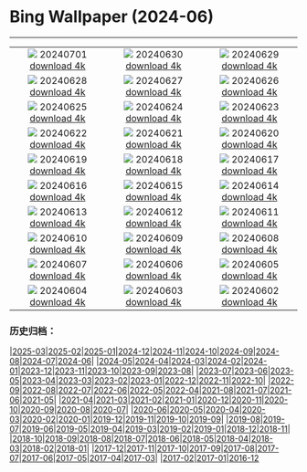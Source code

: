 # Bing Wallpaper (2024-06)
**************
| | | |
| :----: | :----: | :----: |
| ![](https://www.bing.com/th?id=OHR.ItalicaRuins_IT-IT3637207546_1920x1080.jpg) 20240701 [download 4k](https://www.bing.com/th?id=OHR.ItalicaRuins_IT-IT3637207546_UHD.jpg) | ![](https://www.bing.com/th?id=OHR.PrideItalia_IT-IT3295714060_1920x1080.jpg) 20240630 [download 4k](https://www.bing.com/th?id=OHR.PrideItalia_IT-IT3295714060_UHD.jpg) | ![](https://www.bing.com/th?id=OHR.TourCorsica_IT-IT2275929155_1920x1080.jpg) 20240629 [download 4k](https://www.bing.com/th?id=OHR.TourCorsica_IT-IT2275929155_UHD.jpg) |
| ![](https://www.bing.com/th?id=OHR.ChristopherPark_IT-IT1992922645_1920x1080.jpg) 20240628 [download 4k](https://www.bing.com/th?id=OHR.ChristopherPark_IT-IT1992922645_UHD.jpg) | ![](https://www.bing.com/th?id=OHR.FlorenceDuomo_IT-IT5589174181_1920x1080.jpg) 20240627 [download 4k](https://www.bing.com/th?id=OHR.FlorenceDuomo_IT-IT5589174181_UHD.jpg) | ![](https://www.bing.com/th?id=OHR.CardinalfishAnemone_IT-IT5257002350_1920x1080.jpg) 20240626 [download 4k](https://www.bing.com/th?id=OHR.CardinalfishAnemone_IT-IT5257002350_UHD.jpg) |
| ![](https://www.bing.com/th?id=OHR.FireWave_IT-IT4832147004_1920x1080.jpg) 20240625 [download 4k](https://www.bing.com/th?id=OHR.FireWave_IT-IT4832147004_UHD.jpg) | ![](https://www.bing.com/th?id=OHR.FloresIsland_IT-IT4545607892_1920x1080.jpg) 20240624 [download 4k](https://www.bing.com/th?id=OHR.FloresIsland_IT-IT4545607892_UHD.jpg) | ![](https://www.bing.com/th?id=OHR.DhakaBangladesh_IT-IT6657097189_1920x1080.jpg) 20240623 [download 4k](https://www.bing.com/th?id=OHR.DhakaBangladesh_IT-IT6657097189_UHD.jpg) |
| ![](https://www.bing.com/th?id=OHR.BrazilRainforest_IT-IT5114382105_1920x1080.jpg) 20240622 [download 4k](https://www.bing.com/th?id=OHR.BrazilRainforest_IT-IT5114382105_UHD.jpg) | ![](https://www.bing.com/th?id=OHR.LewaGiraffe_IT-IT6350350663_1920x1080.jpg) 20240621 [download 4k](https://www.bing.com/th?id=OHR.LewaGiraffe_IT-IT6350350663_UHD.jpg) | ![](https://www.bing.com/th?id=OHR.SummerTree_IT-IT6031529080_1920x1080.jpg) 20240620 [download 4k](https://www.bing.com/th?id=OHR.SummerTree_IT-IT6031529080_UHD.jpg) |
| ![](https://www.bing.com/th?id=OHR.CuxhavenTower_IT-IT3147341965_1920x1080.jpg) 20240619 [download 4k](https://www.bing.com/th?id=OHR.CuxhavenTower_IT-IT3147341965_UHD.jpg) | ![](https://www.bing.com/th?id=OHR.LupinIceland_IT-IT2902162777_1920x1080.jpg) 20240618 [download 4k](https://www.bing.com/th?id=OHR.LupinIceland_IT-IT2902162777_UHD.jpg) | ![](https://www.bing.com/th?id=OHR.HummingThistle_IT-IT2672242113_1920x1080.jpg) 20240617 [download 4k](https://www.bing.com/th?id=OHR.HummingThistle_IT-IT2672242113_UHD.jpg) |
| ![](https://www.bing.com/th?id=OHR.TodiView_IT-IT4184020567_1920x1080.jpg) 20240616 [download 4k](https://www.bing.com/th?id=OHR.TodiView_IT-IT4184020567_UHD.jpg) | ![](https://www.bing.com/th?id=OHR.NazareWave_IT-IT1958162870_1920x1080.jpg) 20240615 [download 4k](https://www.bing.com/th?id=OHR.NazareWave_IT-IT1958162870_UHD.jpg) | ![](https://www.bing.com/th?id=OHR.KokinoMacedonia_IT-IT5698531580_1920x1080.jpg) 20240614 [download 4k](https://www.bing.com/th?id=OHR.KokinoMacedonia_IT-IT5698531580_UHD.jpg) |
| ![](https://www.bing.com/th?id=OHR.RegistanUzbekistan_IT-IT8716524920_1920x1080.jpg) 20240613 [download 4k](https://www.bing.com/th?id=OHR.RegistanUzbekistan_IT-IT8716524920_UHD.jpg) | ![](https://www.bing.com/th?id=OHR.BigBendMilkyWay_IT-IT7811408807_1920x1080.jpg) 20240612 [download 4k](https://www.bing.com/th?id=OHR.BigBendMilkyWay_IT-IT7811408807_UHD.jpg) | ![](https://www.bing.com/th?id=OHR.ViesteItaly_IT-IT7489172458_1920x1080.jpg) 20240611 [download 4k](https://www.bing.com/th?id=OHR.ViesteItaly_IT-IT7489172458_UHD.jpg) |
| ![](https://www.bing.com/th?id=OHR.OsakaNight_IT-IT6949418703_1920x1080.jpg) 20240610 [download 4k](https://www.bing.com/th?id=OHR.OsakaNight_IT-IT6949418703_UHD.jpg) | ![](https://www.bing.com/th?id=OHR.BardenasBiosphere_IT-IT6167554797_1920x1080.jpg) 20240609 [download 4k](https://www.bing.com/th?id=OHR.BardenasBiosphere_IT-IT6167554797_UHD.jpg) | ![](https://www.bing.com/th?id=OHR.KillikRiverAlaska_IT-IT4840241449_1920x1080.jpg) 20240608 [download 4k](https://www.bing.com/th?id=OHR.KillikRiverAlaska_IT-IT4840241449_UHD.jpg) |
| ![](https://www.bing.com/th?id=OHR.HumpbackFamily_IT-IT4429880425_1920x1080.jpg) 20240607 [download 4k](https://www.bing.com/th?id=OHR.HumpbackFamily_IT-IT4429880425_UHD.jpg) | ![](https://www.bing.com/th?id=OHR.LesBravesNormandy_IT-IT3884856406_1920x1080.jpg) 20240606 [download 4k](https://www.bing.com/th?id=OHR.LesBravesNormandy_IT-IT3884856406_UHD.jpg) | ![](https://www.bing.com/th?id=OHR.MadagascarRiver_IT-IT3546941915_1920x1080.jpg) 20240605 [download 4k](https://www.bing.com/th?id=OHR.MadagascarRiver_IT-IT3546941915_UHD.jpg) |
| ![](https://www.bing.com/th?id=OHR.ChestnutBeeEater_IT-IT3152555866_1920x1080.jpg) 20240604 [download 4k](https://www.bing.com/th?id=OHR.ChestnutBeeEater_IT-IT3152555866_UHD.jpg) | ![](https://www.bing.com/th?id=OHR.CopenhagenBicycles_IT-IT2125819648_1920x1080.jpg) 20240603 [download 4k](https://www.bing.com/th?id=OHR.CopenhagenBicycles_IT-IT2125819648_UHD.jpg) | ![](https://www.bing.com/th?id=OHR.ItalyFlag_IT-IT1674511086_1920x1080.jpg) 20240602 [download 4k](https://www.bing.com/th?id=OHR.ItalyFlag_IT-IT1674511086_UHD.jpg) |

### 历史归档：

|[2025-03](2025-03/2025-03.md)|[2025-02](2025-02/2025-02.md)|[2025-01](2025-01/2025-01.md)|[2024-12](2024-12/2024-12.md)|[2024-11](2024-11/2024-11.md)|[2024-10](2024-10/2024-10.md)|[2024-09](2024-09/2024-09.md)|[2024-08](2024-08/2024-08.md)|[2024-07](2024-07/2024-07.md)|[2024-06](2024-06/2024-06.md)|
|[2024-05](2024-05/2024-05.md)|[2024-04](2024-04/2024-04.md)|[2024-03](2024-03/2024-03.md)|[2024-02](2024-02/2024-02.md)|[2024-01](2024-01/2024-01.md)|[2023-12](2023-12/2023-12.md)|[2023-11](2023-11/2023-11.md)|[2023-10](2023-10/2023-10.md)|[2023-09](2023-09/2023-09.md)|[2023-08](2023-08/2023-08.md)|
|[2023-07](2023-07/2023-07.md)|[2023-06](2023-06/2023-06.md)|[2023-05](2023-05/2023-05.md)|[2023-04](2023-04/2023-04.md)|[2023-03](2023-03/2023-03.md)|[2023-02](2023-02/2023-02.md)|[2023-01](2023-01/2023-01.md)|[2022-12](2022-12/2022-12.md)|[2022-11](2022-11/2022-11.md)|[2022-10](2022-10/2022-10.md)|
|[2022-09](2022-09/2022-09.md)|[2022-08](2022-08/2022-08.md)|[2022-07](2022-07/2022-07.md)|[2022-06](2022-06/2022-06.md)|[2022-05](2022-05/2022-05.md)|[2022-04](2022-04/2022-04.md)|[2021-08](2021-08/2021-08.md)|[2021-07](2021-07/2021-07.md)|[2021-06](2021-06/2021-06.md)|[2021-05](2021-05/2021-05.md)|
|[2021-04](2021-04/2021-04.md)|[2021-03](2021-03/2021-03.md)|[2021-02](2021-02/2021-02.md)|[2021-01](2021-01/2021-01.md)|[2020-12](2020-12/2020-12.md)|[2020-11](2020-11/2020-11.md)|[2020-10](2020-10/2020-10.md)|[2020-09](2020-09/2020-09.md)|[2020-08](2020-08/2020-08.md)|[2020-07](2020-07/2020-07.md)|
|[2020-06](2020-06/2020-06.md)|[2020-05](2020-05/2020-05.md)|[2020-04](2020-04/2020-04.md)|[2020-03](2020-03/2020-03.md)|[2020-02](2020-02/2020-02.md)|[2020-01](2020-01/2020-01.md)|[2019-12](2019-12/2019-12.md)|[2019-11](2019-11/2019-11.md)|[2019-10](2019-10/2019-10.md)|[2019-09](2019-09/2019-09.md)|
|[2019-08](2019-08/2019-08.md)|[2019-07](2019-07/2019-07.md)|[2019-06](2019-06/2019-06.md)|[2019-05](2019-05/2019-05.md)|[2019-04](2019-04/2019-04.md)|[2019-03](2019-03/2019-03.md)|[2019-02](2019-02/2019-02.md)|[2019-01](2019-01/2019-01.md)|[2018-12](2018-12/2018-12.md)|[2018-11](2018-11/2018-11.md)|
|[2018-10](2018-10/2018-10.md)|[2018-09](2018-09/2018-09.md)|[2018-08](2018-08/2018-08.md)|[2018-07](2018-07/2018-07.md)|[2018-06](2018-06/2018-06.md)|[2018-05](2018-05/2018-05.md)|[2018-04](2018-04/2018-04.md)|[2018-03](2018-03/2018-03.md)|[2018-02](2018-02/2018-02.md)|[2018-01](2018-01/2018-01.md)|
|[2017-12](2017-12/2017-12.md)|[2017-11](2017-11/2017-11.md)|[2017-10](2017-10/2017-10.md)|[2017-09](2017-09/2017-09.md)|[2017-08](2017-08/2017-08.md)|[2017-07](2017-07/2017-07.md)|[2017-06](2017-06/2017-06.md)|[2017-05](2017-05/2017-05.md)|[2017-04](2017-04/2017-04.md)|[2017-03](2017-03/2017-03.md)|
|[2017-02](2017-02/2017-02.md)|[2017-01](2017-01/2017-01.md)|[2016-12](2016-12/2016-12.md)